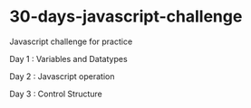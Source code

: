 # 30-days-javascript-challenge
Javascript challenge for practice

Day 1 :
Variables and Datatypes

Day 2 :
Javascript operation

Day 3 :
Control Structure